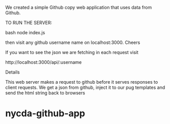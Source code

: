 We created a simple Github copy web application that uses data from Github.

TO RUN THE SERVER:

bash node index.js

then visit any github username name on localhost:3000. Cheers

If you want to see the json we are fetching in each request visit

http://localhost:3000/api/:username

Details

This web server makes a request to github before it serves responses to client requests. We get a json from github, inject it to our pug templates and send the html string back to browsers
# nycda-github-app
